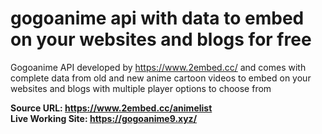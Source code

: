 # gogoanime api with data to embed on your websites and blogs for free
Gogoanime API developed by https://www.2embed.cc/ and comes with complete data from old and new anime cartoon videos to embed on your websites and blogs with multiple player options to choose from

<strong>Source URL: https://www.2embed.cc/animelist</strong>
<br>
<strong>Live Working Site: https://gogoanime9.xyz/</strong>

